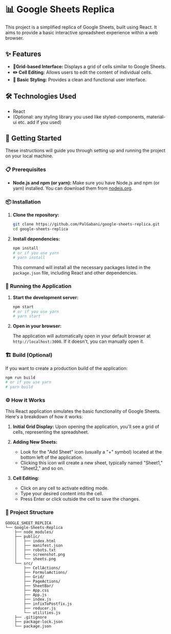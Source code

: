 # 📊 Google Sheets Replica

This project is a simplified replica of Google Sheets, built using React. It aims to provide a basic interactive spreadsheet experience within a web browser.

## ✨ Features

* **📅Grid-based Interface:** Displays a grid of cells similar to Google Sheets.
* **✏️ Cell Editing:** Allows users to edit the content of individual cells.
* **🎨 Basic Styling:** Provides a clean and functional user interface.

## 🛠️ Technologies Used

* React
* (Optional: any styling library you used like styled-components, material-ui etc. add if you used)

## 🚀 Getting Started

These instructions will guide you through setting up and running the project on your local machine.

### 📋 Prerequisites

* **Node.js and npm (or yarn):** Make sure you have Node.js and npm (or yarn) installed. You can download them from [nodejs.org](https://nodejs.org/).

### 📦 Installation

1.  **Clone the repository:**

    ```bash
    git clone https://github.com/PalGabani/google-sheets-replica.git
    cd google-sheets-replica
    ```

2.  **Install dependencies:**

    ```bash
    npm install
    # or if you use yarn
    # yarn install
    ```

    This command will install all the necessary packages listed in the `package.json` file, including React and other dependencies.

### 🏃 Running the Application

1.  **Start the development server:**

    ```bash
    npm start
    # or if you use yarn
    # yarn start
    ```

2.  **Open in your browser:**

    The application will automatically open in your default browser at `http://localhost:3000`. If it doesn't, you can manually open it.

### 🏗️ Build (Optional)

If you want to create a production build of the application:

```bash
npm run build
# or if you use yarn
# yarn build
```

### ⚙️ How it Works

This React application simulates the basic functionality of Google Sheets. Here's a breakdown of how it works:

1.  **Initial Grid Display:** Upon opening the application, you'll see a grid of cells, representing the spreadsheet.

2.  **Adding New Sheets:**
    * Look for the "Add Sheet" icon (usually a "+" symbol) located at the bottom left of the application.
    * Clicking this icon will create a new sheet, typically named "Sheet1," "Sheet2," and so on.
      
3.  **Cell Editing:**
    * Click on any cell to activate editing mode.
    * Type your desired content into the cell.
    * Press Enter or click outside the cell to save the changes.



###  📁 Project Structure
```
GOOGLE_SHEET_REPLICA
└── Google-Sheets-Replica
    ├── node_modules/
    ├── public/
    │   ├── index.html
    │   ├── manifest.json
    │   ├── robots.txt
    │   ├── screenshot.png
    │   └── sheets.png
    └── src/
        ├── CellActions/
        ├── FormulaActions/
        ├── Grid/
        ├── PageActions/
        ├── SheetBar/
        ├── App.css
        ├── App.js
        ├── index.js
        ├── infixToPostfix.js
        ├── reducer.js
        └── utilities.js
    ├── .gitignore
    ├── package-lock.json
    └── package.json

```

